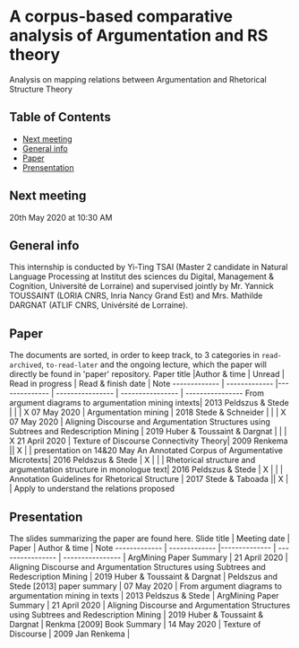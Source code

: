# A corpus-based comparative analysis of Argumentation and RS theory
Analysis on mapping relations between Argumentation and Rhetorical Structure Theory

## Table of Contents
* [Next meeting](#next-meeting)
* [General info](#general-info)
* [Paper](#paper)
* [Prensentation](#presentation)

## Next meeting
20th May 2020 at 10:30 AM

## General info
This internship is conducted by Yi-Ting TSAI (Master 2 candidate in Natural Language Processing at Institut des sciences du Digital, Management & Cognition, Université de Lorraine) and supervised jointly by Mr. Yannick TOUSSAINT (LORIA CNRS, Inria Nancy Grand Est) and Mrs. Mathilde DARGNAT (ATLIF CNRS, Univérsité de Lorraine).

## Paper
The documents are sorted, in order to keep track, to 3 categories in `read-archived`, `to-read-later` and the ongoing lecture, which the paper will directly be found in 'paper' repository.
Paper title   |Author & time  | Unread        | Read in progress | Read & finish date | Note
------------- | ------------- |-------------- | ---------------- | ---------------- | ----------------
From argument diagrams to argumentation mining intexts| 2013 Peldszus & Stede  | | | X 07 May 2020 | 
Argumentation mining | 2018 Stede & Schneider  | | | X 07 May 2020 | 
Aligning Discourse and Argumentation Structures using Subtrees and Redescription Mining | 2019 Huber & Toussaint & Dargnat | | | X 21 April 2020 | 
Texture of Discourse Connectivity Theory| 2009 Renkema || X  | | presentation on 14&20 May 
An Annotated Corpus of Argumentative Microtexts| 2016 Peldszus & Stede | X | | | 
Rhetorical structure and argumentation structure in monologue text| 2016 Peldszus & Stede | X |  | | 
Annotation Guidelines for Rhetorical Structure | 2017 Stede & Taboada || X  | | Apply to understand the relations proposed

## Presentation
The slides summarizing the paper are found here.
Slide title   | Meeting date  | Paper         | Author & time    | Note
------------- | ------------- |-------------- | ---------------- | ---------------- | 
ArgMining Paper Summary | 21 April 2020 | Aligning Discourse and Argumentation Structures using Subtrees and Redescription Mining | 2019 Huber & Toussaint & Dargnat |
Peldszus and Stede [2013] paper summary | 07 May 2020 | From argument diagrams to argumentation mining in texts | 2013 Peldszus & Stede |
ArgMining Paper Summary | 21 April 2020 | Aligning Discourse and Argumentation Structures using Subtrees and Redescription Mining | 2019 Huber & Toussaint & Dargnat |
Renkma [2009] Book Summary | 14 May 2020 | Texture of Discourse | 2009 Jan Renkema |

